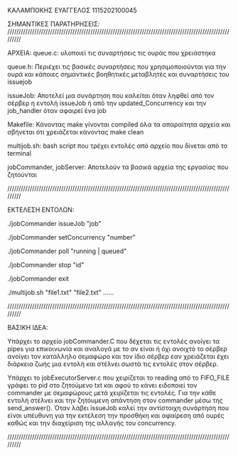 ΚΑΛΑΜΠΟΚΗΣ ΕΥΑΓΓΕΛΟΣ
1115202100045


ΣΗΜΑΝΤΙΚΕΣ ΠΑΡΑΤΗΡΗΣΕΙΣ:
/////////////////////////////////////////////////////////////////////////////////////////////////////////

ΑΡΧΕΙΑ:
queue.c: υλοποιεί τις συναρτήσεις τις ουράς που χρειάστηκα 

queue.h: Περιέχει τις βασικές συναρτήσεις που χρησιμοποιούνται για την ουρά και κάποιες σημαντικές βοηθητικές μεταβλητές και συναρτήσεις του issuejob

issueJob: Αποτελεί μια συνάρτηση που καλείται όταν ληφθεί από τον σέρβερ η εντολή issueJob ή από την updated_Concurrency και την job_handler όταν αφαιρεί ένα job 

Makefile: Κάνοντας make γίνονται compiled όλα τα απαραίτητα αρχεία και σβήνεται ότι χρειάζεται κάνοντας make clean

multijob.sh: bash script που τρέχει εντολές από αρχείο που δίνεται από το terminal

jobCommander, jobServer: Αποτελούν τα βασικά αρχεία της εργασίας που ζητούνται

/////////////////////////////////////////////////////////////////////////////////////////////////////////

ΕΚΤΕΛΕΣΗ ΕΝΤΟΛΩΝ:

./jobCommander issueJob "job"

./jobCommander setConcurrency "number"

./jobCommander poll "running | queued"

./jobCommander stop "id"

./jobCommander exit

./multijob.sh "file1.txt" "file2.txt" ......

/////////////////////////////////////////////////////////////////////////////////////////////////////////

ΒΑΣΙΚΗ ΙΔΕΑ:

Υπάρχει το αρχείο jobCommander.C που δέχεται τις εντολές ανοίγει τα pipes για επικοινωνία και αναλογά με το αν είναι ή όχι ανοιχτό το σέρβερ ανοίγει τον κατάλληλο σεμαφώρο και τον ίδιο σέρβερ εαν χρειάζεται έχει διάρκεια ζωής μια εντολή και στέλνει σωστά τις εντολές στον σέρβερ.

Υπάρχει το jobExecutorServer.c που χειρίζεται το reading από το FIFO_FILE γράφει το pid στο ζητούμενο txt και αφού το κάνει ειδοποιεί τον commander με σεμαφώρους μετά χειρίζεται τις εντολές. Για την κάθε εντολή στέλνει και την ζητόυμενη απάντηση στον commander μέσω της send_answer(). Όταν λάβει issueJob καλεί την αντίστοιχη συνάρτηση που είναι υπέυθυνη για την εκτέλεση την προσθήκη και αφαίρεση από ουρές καθώς και την διαχείριση της αλλαγής του concurrency.

/////////////////////////////////////////////////////////////////////////////////////////////////////////
